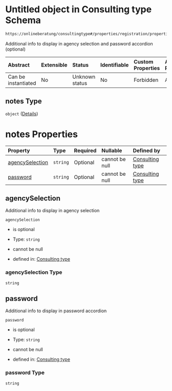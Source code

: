 # Untitled object in Consulting type Schema

```txt
https://onlineberatung/consultingtype#/properties/registration/properties/notes
```

Additional info to display in agency selection and password accordion (optional)

| Abstract            | Extensible | Status         | Identifiable | Custom Properties | Additional Properties | Access Restrictions | Defined In                                                           |
| :------------------ | :--------- | :------------- | :----------- | :---------------- | :-------------------- | :------------------ | :------------------------------------------------------------------- |
| Can be instantiated | No         | Unknown status | No           | Forbidden         | Allowed               | none                | [consulting-type.json*](consulting-type.json "open original schema") |

## notes Type

`object` ([Details](consulting-type-properties-registration-properties-notes.md))

# notes Properties

| Property                            | Type     | Required | Nullable       | Defined by                                                                                                                                                                                                             |
| :---------------------------------- | :------- | :------- | :------------- | :--------------------------------------------------------------------------------------------------------------------------------------------------------------------------------------------------------------------- |
| [agencySelection](#agencyselection) | `string` | Optional | cannot be null | [Consulting type](consulting-type-properties-registration-properties-notes-properties-agencyselection.md "https://onlineberatung/consultingtype#/properties/registration/properties/notes/properties/agencySelection") |
| [password](#password)               | `string` | Optional | cannot be null | [Consulting type](consulting-type-properties-registration-properties-notes-properties-password.md "https://onlineberatung/consultingtype#/properties/registration/properties/notes/properties/password")               |

## agencySelection

Additional info to display in agency selection

`agencySelection`

*   is optional

*   Type: `string`

*   cannot be null

*   defined in: [Consulting type](consulting-type-properties-registration-properties-notes-properties-agencyselection.md "https://onlineberatung/consultingtype#/properties/registration/properties/notes/properties/agencySelection")

### agencySelection Type

`string`

## password

Additional info to display in password accordion

`password`

*   is optional

*   Type: `string`

*   cannot be null

*   defined in: [Consulting type](consulting-type-properties-registration-properties-notes-properties-password.md "https://onlineberatung/consultingtype#/properties/registration/properties/notes/properties/password")

### password Type

`string`
